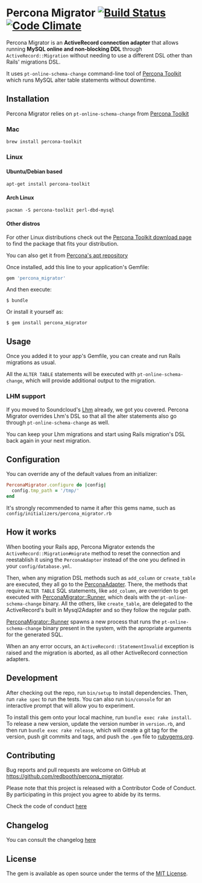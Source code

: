 # Percona Migrator [![Build Status](https://travis-ci.org/redbooth/percona_migrator.svg?branch=master)](https://travis-ci.org/redbooth/percona_migrator) [![Code Climate](https://codeclimate.com/github/redbooth/percona_migrator/badges/gpa.svg)](https://codeclimate.com/github/redbooth/percona_migrator)

Percona Migrator is an **ActiveRecord connection adapter** that allows running
**MySQL online and non-blocking DDL** through `ActiveRecord::Migration` without needing
    to use a different DSL other than Rails' migrations DSL.

It uses `pt-online-schema-change` command-line tool of
[Percona
Toolkit](https://www.percona.com/doc/percona-toolkit/2.0/pt-online-schema-change.html)
which runs MySQL alter table statements without downtime.

## Installation

Percona Migrator relies on `pt-online-schema-change` from [Percona
Toolkit](https://www.percona.com/doc/percona-toolkit/2.0/pt-online-schema-change.html)

### Mac

`brew install percona-toolkit`

### Linux

#### Ubuntu/Debian based

`apt-get install percona-toolkit`

#### Arch Linux

`pacman -S percona-toolkit perl-dbd-mysql`

#### Other distros

For other Linux distributions check out the [Percona Toolkit download
page](https://www.percona.com/downloads/percona-toolkit/) to find the package
that fits your distribution.

You can also get it from [Percona's apt repository](https://www.percona.com/doc/percona-xtradb-cluster/5.5/installation/apt_repo.html)

Once installed, add this line to your application's Gemfile:

```ruby
gem 'percona_migrator'
```

And then execute:

    $ bundle

Or install it yourself as:

    $ gem install percona_migrator

## Usage

Once you added it to your app's Gemfile, you can create and run Rails migrations
as usual.

All the `ALTER TABLE` statements will be executed with
`pt-online-schema-change`, which will provide additional output to the
migration.

### LHM support

If you moved to Soundcloud's [Lhm](https://github.com/soundcloud/lhm) already,
we got you covered. Percona Migrator overrides Lhm's DSL so that all the alter
statements also go through `pt-online-schema-change` as well.

You can keep your Lhm migrations and start using Rails migration's DSL back
again in your next migration.

## Configuration

You can override any of the default values from an initializer:

```ruby
PerconaMigrator.configure do |config|
  config.tmp_path = '/tmp/'
end
```

It's strongly recommended to name it after this gems name, such as
`config/initializers/percona_migrator.rb`

## How it works

When booting your Rails app, Percona Migrator extends the
`ActiveRecord::Migration#migrate` method to reset the connection and reestablish
it using the `PerconaAdapter` instead of the one you defined in your
`config/database.yml`.

Then, when any migration DSL methods such as `add_column` or `create_table` are
executed, they all go to the
[PerconaAdapter](https://github.com/redbooth/percona_migrator/blob/master/lib/active_record/connection_adapters/percona_adapter.rb).
There, the methods that require `ALTER TABLE` SQL statements, like `add_column`,
are overriden to get executed with
[PerconaMigrator::Runner](https://github.com/redbooth/percona_migrator/blob/master/lib/percona_migrator/runner.rb),
which deals with the `pt-online-schema-change` binary. All the others, like
`create_table`, are delegated to the ActiveRecord's built in Mysql2Adapter and
so they follow the regular path.

[PerconaMigrator::Runner](https://github.com/redbooth/percona_migrator/blob/master/lib/percona_migrator/runner.rb)
spawns a new process that runs the `pt-online-schema-change` binary present in
the system, with the apropriate arguments for the generated SQL.

When an any error occurs, an `ActiveRecord::StatementInvalid` exception is
raised and the migration is aborted, as all other ActiveRecord connection
adapters.

## Development

After checking out the repo, run `bin/setup` to install dependencies. Then, run
`rake spec` to run the tests. You can also run `bin/console` for an interactive
prompt that will allow you to experiment.

To install this gem onto your local machine, run `bundle exec rake install`. To
release a new version, update the version number in `version.rb`, and then run
`bundle exec rake release`, which will create a git tag for the version, push
git commits and tags, and push the `.gem` file to
[rubygems.org](https://rubygems.org).

## Contributing

Bug reports and pull requests are welcome on GitHub at
https://github.com/redbooth/percona_migrator.

Please note that this project is released with a Contributor Code of Conduct. By
participating in this project you agree to abide by its terms.

Check the code of conduct [here](CODE_OF_CONDUCT.md)

## Changelog

You can consult the changelog [here](CHANGELOG.md)

## License

The gem is available as open source under the terms of the [MIT
License](http://opensource.org/licenses/MIT).

